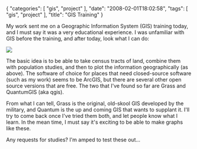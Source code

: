{
    "categories": [
        "gis", 
        "project"
    ], 
    "date": "2008-02-01T18:02:58", 
    "tags": [
        "gis", 
        "project"
    ], 
    "title": "GIS Training"
}

My work sent me on a Geographic Information System (GIS) training today, and I must say it was a very educational experience. I was unfamiliar with GIS before the training, and after today, look what I can do:

<img src="http://www.michaeljaylissner.com/files/images/gis-example2.preview.jpg">

The basic idea is to be able to take census tracts of land, combine them with population studies, and then to plot the information geographically (as above). The software of choice for places that need closed-source software (such as my work) seems to be ArcGIS, but there are several other open source versions that are free. The two that I've found so far are Grass and QuantumGIS (aka qgis). 

From what I can tell, Grass is the original, old-skool GIS developed by the military, and Quantum is the up and coming GIS that wants to supplant it. I'll try to come back once I've tried them both, and let people know what I learn. In the mean time, I must say it's exciting to be able to make graphs like these. 

Any requests for studies? I'm amped to test these out...<!--break-->
